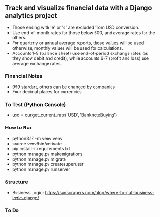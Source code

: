 ## Track and visualize financial data with a Django analytics project
* Those ending with 'e' or 'd' are excluded from USD conversion.
* Use end-of-month rates for those below 600, and average rates for the others.
* For quarterly or annual average reports, those values will be used; otherwise, monthly values will be used for calculations.
* Accounts 1-5 (balance sheet) use end-of-period exchange rates (as they show debit and credit), while accounts 6-7 (profit and loss) use average exchange rates.

### Financial Notes
* 999 stardart, others can be changed by companies
* Four decimal places for currencies


### To Test (Python Console)
* usd = cur.get_current_rate('USD', 'BanknoteBuying')


### How to Run
* python3.12 -m venv venv
* source venv/bin/activate
* pip install -r requirements.txt
* python manage.py makemigrations
* python manage.py migrate
* python manage.py createsuperuser
* python manage.py runserver


### Structure
* Business Logic: https://sunscrapers.com/blog/where-to-put-business-logic-django/


### To Do